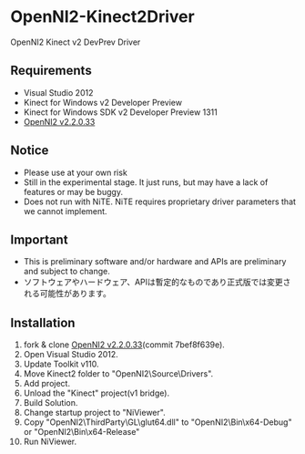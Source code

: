OpenNI2-Kinect2Driver
=====================

OpenNI2 Kinect v2 DevPrev Driver

## Requirements

 * Visual Studio 2012
 * Kinect for Windows v2 Developer Preview
 * Kinect for Windows SDK v2 Developer Preview 1311
 * [OpenNI2 v2.2.0.33](https://github.com/OpenNI/OpenNI2)

## Notice
 
* Please use at your own risk
* Still in the experimental stage. It just runs, but may have a lack of features or may be buggy.
* Does not run with NiTE. NiTE requires proprietary driver parameters that we cannot implement. 

## Important

* This is preliminary software and/or hardware and APIs are preliminary and subject to change.
* ソフトウェアやハードウェア、APIは暫定的なものであり正式版では変更される可能性があります。

## Installation

1. fork & clone [OpenNI2 v2.2.0.33](https://github.com/OpenNI/OpenNI2)(commit 7bef8f639e).
2. Open Visual Studio 2012.
3. Update Toolkit v110.
4. Move Kinect2 folder to "OpenNI2\Source\Drivers".
5. Add project.
6. Unload the "Kinect" project(v1 bridge).
7. Build Solution.
8. Change startup project to "NiViewer".
9. Copy "OpenNI2\ThirdParty\GL\glut64.dll" to "OpenNI2\Bin\x64-Debug" or "OpenNI2\Bin\x64-Release"
10. Run NiViewer.
